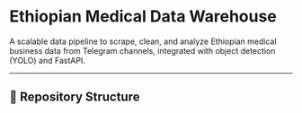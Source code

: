 # Ethiopian Medical Data Warehouse

A scalable data pipeline to scrape, clean, and analyze Ethiopian medical business data from Telegram channels, integrated with object detection (YOLO) and FastAPI.

---

## 📂 Repository Structure
